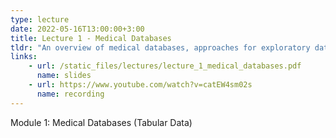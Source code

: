 ```yaml
---
type: lecture
date: 2022-05-16T13:00:00+3:00
title: Lecture 1 - Medical Databases
tldr: "An overview of medical databases, approaches for exploratory data analysis, and introduction to supervised learning on tabular data"
links: 
    - url: /static_files/lectures/lecture_1_medical_databases.pdf
      name: slides 
    - url: https://www.youtube.com/watch?v=catEW4sm02s
      name: recording
---
```

Module 1: Medical Databases (Tabular Data)
